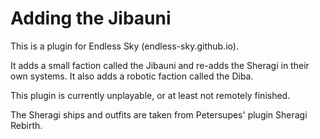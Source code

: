 # Adding the Jibauni

This is a plugin for Endless Sky (endless-sky.github.io). 

It adds a small faction called the Jibauni and re-adds the Sheragi in their own systems. It also adds a robotic faction called the Diba.

This plugin is currently unplayable, or at least not remotely finished.

The Sheragi ships and outfits are taken from Petersupes' plugin Sheragi Rebirth.
